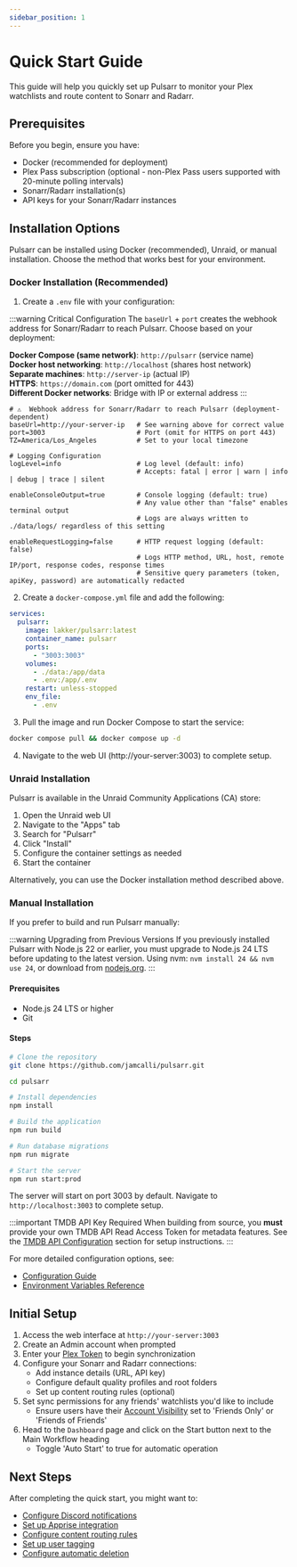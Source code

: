 ```yaml
---
sidebar_position: 1
---
```


# Quick Start Guide

This guide will help you quickly set up Pulsarr to monitor your Plex watchlists and route content to Sonarr and Radarr.

## Prerequisites

Before you begin, ensure you have:

- Docker (recommended for deployment)
- Plex Pass subscription (optional - non-Plex Pass users supported with 20-minute polling intervals)
- Sonarr/Radarr installation(s)
- API keys for your Sonarr/Radarr instances

## Installation Options

Pulsarr can be installed using Docker (recommended), Unraid, or manual installation. Choose the method that works best for your environment.

### Docker Installation (Recommended)

1. Create a `.env` file with your configuration:

:::warning Critical Configuration
The `baseUrl` + `port` creates the webhook address for Sonarr/Radarr to reach Pulsarr. Choose based on your deployment:

**Docker Compose (same network)**: `http://pulsarr` (service name)  
**Docker host networking**: `http://localhost` (shares host network)  
**Separate machines**: `http://server-ip` (actual IP)  
**HTTPS**: `https://domain.com` (port omitted for 443)  
**Different Docker networks**: Bridge with IP or external address
:::

```plaintext
# ⚠️  Webhook address for Sonarr/Radarr to reach Pulsarr (deployment-dependent)
baseUrl=http://your-server-ip   # See warning above for correct value
port=3003                       # Port (omit for HTTPS on port 443)
TZ=America/Los_Angeles          # Set to your local timezone

# Logging Configuration
logLevel=info                   # Log level (default: info)
                                # Accepts: fatal | error | warn | info | debug | trace | silent

enableConsoleOutput=true        # Console logging (default: true)
                                # Any value other than "false" enables terminal output
                                # Logs are always written to ./data/logs/ regardless of this setting

enableRequestLogging=false      # HTTP request logging (default: false)
                                # Logs HTTP method, URL, host, remote IP/port, response codes, response times
                                # Sensitive query parameters (token, apiKey, password) are automatically redacted
```

2. Create a `docker-compose.yml` file and add the following:

```yaml
services:
  pulsarr:
    image: lakker/pulsarr:latest
    container_name: pulsarr
    ports:
      - "3003:3003"
    volumes:
      - ./data:/app/data
      - .env:/app/.env
    restart: unless-stopped
    env_file:
      - .env
```

3. Pull the image and run Docker Compose to start the service:

```bash
docker compose pull && docker compose up -d
```

4. Navigate to the web UI (http://your-server:3003) to complete setup.

### Unraid Installation

Pulsarr is available in the Unraid Community Applications (CA) store:

1. Open the Unraid web UI
2. Navigate to the "Apps" tab
3. Search for "Pulsarr"
4. Click "Install"
5. Configure the container settings as needed
6. Start the container

Alternatively, you can use the Docker installation method described above.

### Manual Installation

If you prefer to build and run Pulsarr manually:

:::warning Upgrading from Previous Versions
If you previously installed Pulsarr with Node.js 22 or earlier, you must upgrade to Node.js 24 LTS before updating to the latest version. Using nvm: `nvm install 24 && nvm use 24`, or download from [nodejs.org](https://nodejs.org/).
:::

#### Prerequisites
- Node.js 24 LTS or higher
- Git

#### Steps

```bash
# Clone the repository
git clone https://github.com/jamcalli/pulsarr.git

cd pulsarr

# Install dependencies
npm install

# Build the application
npm run build

# Run database migrations
npm run migrate

# Start the server
npm run start:prod
```

The server will start on port 3003 by default. Navigate to `http://localhost:3003` to complete setup.

:::important TMDB API Key Required
When building from source, you **must** provide your own TMDB API Read Access Token for metadata features. See the [TMDB API Configuration](../development/environment-variables#tmdb-api-configuration) section for setup instructions.
:::

For more detailed configuration options, see:
- [Configuration Guide](configuration)
- [Environment Variables Reference](../development/environment-variables)

## Initial Setup

1. Access the web interface at `http://your-server:3003`
2. Create an Admin account when prompted
3. Enter your [Plex Token](https://support.plex.tv/articles/204059436-finding-an-authentication-token-x-plex-token/) to begin synchronization
4. Configure your Sonarr and Radarr connections:
   - Add instance details (URL, API key)
   - Configure default quality profiles and root folders
   - Set up content routing rules (optional)
5. Set sync permissions for any friends' watchlists you'd like to include
   - Ensure users have their [Account Visibility](https://app.plex.tv/desktop/#!/settings/account) set to 'Friends Only' or 'Friends of Friends'
6. Head to the `Dashboard` page and click on the Start button next to the Main Workflow heading
   - Toggle 'Auto Start' to true for automatic operation

## Next Steps

After completing the quick start, you might want to:

- [Configure Discord notifications](../notifications/discord)
- [Set up Apprise integration](../notifications/apprise)
- [Configure content routing rules](../features/content-routing)
- [Set up user tagging](../utilities/07-user-tagging.md)
- [Configure automatic deletion](../utilities/02-delete-sync.md)